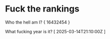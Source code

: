 # Fuck the rankings

Who the hell am I?
{ 16432454 }

What fucking year is it?
[ 2025-03-14T21:10:00Z ]
